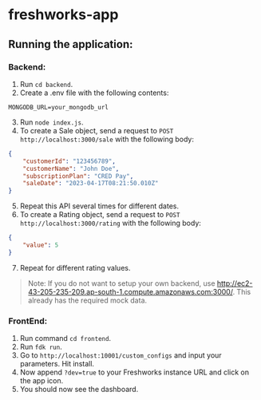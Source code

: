 # freshworks-app

## Running the application:

### Backend:
1. Run `cd backend`.
2. Create a .env file with the following contents:
```
MONGODB_URL=your_mongodb_url
```
3. Run `node index.js`.
4. To create a Sale object, send a request to `POST http://localhost:3000/sale` with the following body:
```json
{
    "customerId": "123456789",
    "customerName": "John Doe",
    "subscriptionPlan": "CRED Pay",
    "saleDate": "2023-04-17T08:21:50.010Z"
}
```
5. Repeat this API several times for different dates.
6. To create a Rating object, send a request to `POST http://localhost:3000/rating` with the following body:
```json
{
    "value": 5
}
```
7. Repeat for different rating values.

> Note: If you do not want to setup your own backend, use http://ec2-43-205-235-209.ap-south-1.compute.amazonaws.com:3000/. This already has the required mock data.

### FrontEnd:
1. Run command `cd frontend`.
2. Run `fdk run`.
3. Go to `http://localhost:10001/custom_configs` and input your parameters. Hit install.
4. Now append `?dev=true` to your Freshworks instance URL and click on the app icon.
5. You should now see the dashboard.